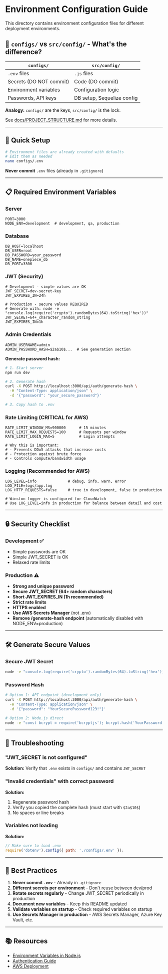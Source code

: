 # Environment Configuration Guide

This directory contains environment configuration files for different deployment environments.

## 📁 `configs/` vs `src/config/` - What's the difference?

| `configs/` | `src/config/` |
|------------|---------------|
| `.env` files | `.js` files |
| Secrets (DO NOT commit) | Code (DO commit) |
| Environment variables | Configuration logic |
| Passwords, API keys | DB setup, Sequelize config |

**Analogy:** `configs/` are the keys, `src/config/` is the lock.

See [docs/PROJECT_STRUCTURE.md](../docs/PROJECT_STRUCTURE.md) for more details.

---

## 🚀 Quick Setup

```bash
# Environment files are already created with defaults
# Edit them as needed
nano configs/.env
```

**Never commit** `.env` files (already in `.gitignore`)

---

## 📋 Required Environment Variables

### Server
```env
PORT=3000
NODE_ENV=development  # development, qa, production
```

### Database
```env
DB_HOST=localhost
DB_USER=root
DB_PASSWORD=your_password
DB_NAME=onepiece_db
DB_PORT=3306
```

### JWT (Security)
```env
# Development - simple values are OK
JWT_SECRET=dev-secret-key
JWT_EXPIRES_IN=24h

# Production - secure values REQUIRED
# Generate with: node -e "console.log(require('crypto').randomBytes(64).toString('hex'))"
JWT_SECRET=64+_character_random_string
JWT_EXPIRES_IN=1h
```

### Admin Credentials
```env
ADMIN_USERNAME=admin
ADMIN_PASSWORD_HASH=$2a$10$...  # See generation section
```

**Generate password hash:**
```bash
# 1. Start server
npm run dev

# 2. Generate hash
curl -X POST http://localhost:3000/api/auth/generate-hash \
  -H "Content-Type: application/json" \
  -d '{"password": "your_secure_password"}'

# 3. Copy hash to .env
```

### Rate Limiting (CRITICAL for AWS)
```env
RATE_LIMIT_WINDOW_MS=900000      # 15 minutes
RATE_LIMIT_MAX_REQUESTS=100      # Requests per window
RATE_LIMIT_LOGIN_MAX=5           # Login attempts

# Why this is important:
# - Prevents DDoS attacks that increase costs
# - Protection against brute force
# - Controls compute/bandwidth usage
```

### Logging (Recommended for AWS)
```env
LOG_LEVEL=info              # debug, info, warn, error
LOG_FILE=logs/app.log       
LOG_HTTP_REQUESTS=false     # true in development, false in production

# Winston logger is configured for CloudWatch
# Use LOG_LEVEL=info in production for balance between detail and cost
```

---

## 🔒 Security Checklist

### Development ✅
- Simple passwords are OK
- Simple JWT_SECRET is OK
- Relaxed rate limits

### Production ⚠️
- **Strong and unique password**
- **Secure JWT_SECRET (64+ random characters)**
- **Short JWT_EXPIRES_IN (1h recommended)**
- **Strict rate limits**
- **HTTPS enabled**
- **Use AWS Secrets Manager** (not .env)
- **Remove /generate-hash endpoint** (automatically disabled with NODE_ENV=production)

---

## 🛠️ Generate Secure Values

### Secure JWT Secret
```bash
node -e "console.log(require('crypto').randomBytes(64).toString('hex'))"
```

### Password Hash
```bash
# Option 1: API endpoint (development only)
curl -X POST http://localhost:3000/api/auth/generate-hash \
  -H "Content-Type: application/json" \
  -d '{"password": "YourSecurePassword123!"}'

# Option 2: Node.js direct
node -e "const bcrypt = require('bcryptjs'); bcrypt.hash('YourPassword', 10).then(h => console.log(h));"
```

---

## 🐛 Troubleshooting

### "JWT_SECRET is not configured"
**Solution:** Verify that `.env` exists in `configs/` and contains `JWT_SECRET`

### "Invalid credentials" with correct password
**Solution:** 
1. Regenerate password hash
2. Verify you copied the complete hash (must start with `$2a$10$`)
3. No spaces or line breaks

### Variables not loading
**Solution:**
```javascript
// Make sure to load .env
require('dotenv').config({ path: './configs/.env' });
```

---

## 📝 Best Practices

1. **Never commit `.env`** - Already in `.gitignore`
2. **Different secrets per environment** - Don't reuse between dev/prod
3. **Rotate secrets regularly** - Change JWT_SECRET periodically in production
4. **Document new variables** - Keep this README updated
5. **Validate variables on startup** - Check required variables on startup
6. **Use Secrets Manager in production** - AWS Secrets Manager, Azure Key Vault, etc.

---

## 📚 Resources

- [Environment Variables in Node.js](https://nodejs.org/en/learn/command-line/how-to-read-environment-variables-from-nodejs)
- [Authentication Guide](../docs/AUTHENTICATION.md)
- [AWS Deployment](../docs/AWS_DEPLOYMENT.md)